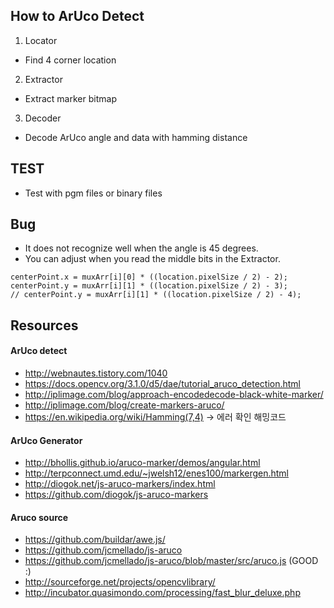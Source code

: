 ## How to ArUco Detect
1. Locator 
- Find 4 corner location
2. Extractor
- Extract marker bitmap
3. Decoder
- Decode ArUco angle and data with hamming distance

## TEST 
- Test with pgm files or binary files

## Bug 
- It does not recognize well when the angle is 45 degrees.
- You can adjust when you read the middle bits in the Extractor.
```
centerPoint.x = muxArr[i][0] * ((location.pixelSize / 2) - 2);
centerPoint.y = muxArr[i][1] * ((location.pixelSize / 2) - 3); 
// centerPoint.y = muxArr[i][1] * ((location.pixelSize / 2) - 4);
```
 

## Resources
#### ArUco detect
- http://webnautes.tistory.com/1040
- https://docs.opencv.org/3.1.0/d5/dae/tutorial_aruco_detection.html
- http://iplimage.com/blog/approach-encodedecode-black-white-marker/
- http://iplimage.com/blog/create-markers-aruco/
- https://en.wikipedia.org/wiki/Hamming(7,4) → 에러 확인 해밍코드
#### ArUco Generator 
- http://bhollis.github.io/aruco-marker/demos/angular.html
- http://terpconnect.umd.edu/~jwelsh12/enes100/markergen.html
- http://diogok.net/js-aruco-markers/index.html
- https://github.com/diogok/js-aruco-markers
#### Aruco source 
- https://github.com/buildar/awe.js/
- https://github.com/jcmellado/js-aruco
- https://github.com/jcmellado/js-aruco/blob/master/src/aruco.js (GOOD :) 
- http://sourceforge.net/projects/opencvlibrary/
- http://incubator.quasimondo.com/processing/fast_blur_deluxe.php
 

 
 
